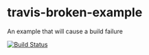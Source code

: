 # travis-broken-example

An example that will cause a build failure

[![Build Status](https://travis-ci.org/neonexxa/travis-broken-example.svg?branch=master)](https://travis-ci.org/neonexxa/travis-broken-example)
